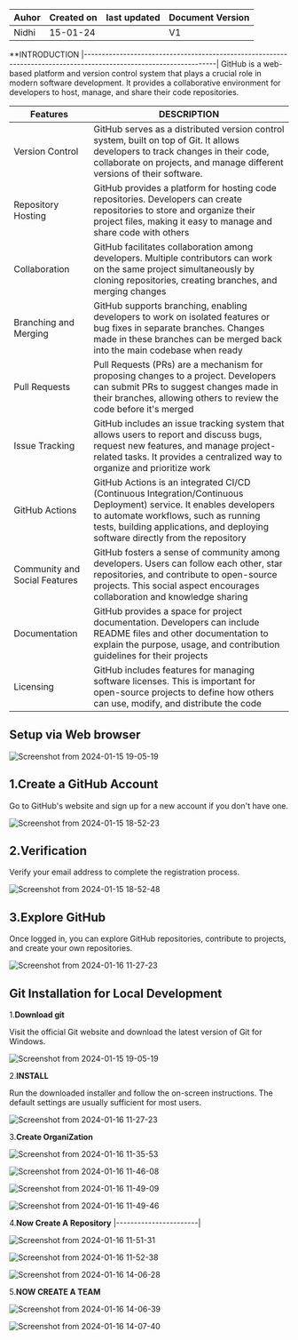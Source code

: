 | Auhor | Created on |last updated| Document Version |
| ----- | -----------| -----------|------------------
| Nidhi | 15-01-24   |            |  V1               |

**INTRODUCTION
|-------------------------------------------------------------------------------------------------------------------|
GitHub is a web-based platform and version control system that plays a crucial role in modern software development. It provides a collaborative environment for developers to host, manage, and share their code repositories. 

|Features |DESCRIPTION|
|---------|------------|
| Version Control| GitHub serves as a distributed version control system, built on top of Git. It allows developers to track changes in their code, collaborate on projects, and manage different versions of their software.|
|Repository Hosting|GitHub provides a platform for hosting code repositories. Developers can create repositories to store and organize their project files, making it easy to manage and share code with others|
|Collaboration|GitHub facilitates collaboration among developers. Multiple contributors can work on the same project simultaneously by cloning repositories, creating branches, and merging changes|
|Branching and Merging|GitHub supports branching, enabling developers to work on isolated features or bug fixes in separate branches. Changes made in these branches can be merged back into the main codebase when ready|
|Pull Requests|Pull Requests (PRs) are a mechanism for proposing changes to a project. Developers can submit PRs to suggest changes made in their branches, allowing others to review the code before it's merged|
|Issue Tracking|GitHub includes an issue tracking system that allows users to report and discuss bugs, request new features, and manage project-related tasks. It provides a centralized way to organize and prioritize work|
|GitHub Actions|GitHub Actions is an integrated CI/CD (Continuous Integration/Continuous Deployment) service. It enables developers to automate workflows, such as running tests, building applications, and deploying software directly from the repository|
|Community and Social Features|GitHub fosters a sense of community among developers. Users can follow each other, star repositories, and contribute to open-source projects. This social aspect encourages collaboration and knowledge sharing|
|Documentation|GitHub provides a space for project documentation. Developers can include README files and other documentation to explain the purpose, usage, and contribution guidelines for their projects|
|Licensing|GitHub includes features for managing software licenses. This is important for open-source projects to define how others can use, modify, and distribute the code|

Setup via Web browser
--------------------
![Screenshot from 2024-01-15 19-05-19](https://github.com/avengers-p7/Documentation/assets/156644891/0c11a210-2ba9-4dd1-818c-de1b84b5497f)

1.Create a GitHub Account
---------------------

Go to GitHub's website and sign up for a new account if you don't have one.

![Screenshot from 2024-01-15 18-52-23](https://github.com/avengers-p7/Documentation/assets/156644891/9bb7f8b4-3d71-41c3-aaf6-b347e3fb50d0)

2.Verification
------------
Verify your email address to complete the registration process.

![Screenshot from 2024-01-15 18-52-48](https://github.com/avengers-p7/Documentation/assets/156644891/905779c6-5dfe-45d2-9c57-0ed8cad33063)


3.Explore GitHub
-------------
Once logged in, you can explore GitHub repositories, contribute to projects, and create your own repositories.

![Screenshot from 2024-01-16 11-27-23](https://github.com/avengers-p7/Documentation/assets/156644891/57f2017b-f91a-4e03-9a13-b127543d9d5c)


Git Installation for Local Development
--------------------------------------
1.**Download git**

Visit the official Git website and download the latest version of Git for Windows.

![Screenshot from 2024-01-15 19-05-19](https://github.com/avengers-p7/Documentation/assets/156644891/bc9444a5-5deb-4ff7-ac34-efe346e9e09d)

  
2.**INSTALL**

Run the downloaded installer and follow the on-screen instructions. The default settings are usually sufficient for most users.

![Screenshot from 2024-01-16 11-27-23](https://github.com/avengers-p7/Documentation/assets/156644891/a82a376b-0de6-4097-a457-59d3f7908ffa)

3.**Create OrganiZation**

![Screenshot from 2024-01-16 11-35-53](https://github.com/avengers-p7/Documentation/assets/156644891/7644efd9-7d0b-44a3-a509-54d9ee14f811)

![Screenshot from 2024-01-16 11-46-08](https://github.com/avengers-p7/Documentation/assets/156644891/9be801f3-155e-434a-8dfb-3e67180ab9df)

![Screenshot from 2024-01-16 11-49-09](https://github.com/avengers-p7/Documentation/assets/156644891/559e5207-5c21-461d-b27d-dba31caa0e12)

![Screenshot from 2024-01-16 11-49-46](https://github.com/avengers-p7/Documentation/assets/156644891/3b22f335-68b1-4ac9-844c-12e547890994)


4.**Now Create A Repository**
|-----------------------|

![Screenshot from 2024-01-16 11-51-31](https://github.com/avengers-p7/Documentation/assets/156644891/913f8f43-f11c-49c8-93de-c704f92bb4ea)

![Screenshot from 2024-01-16 11-52-38](https://github.com/avengers-p7/Documentation/assets/156644891/0f8d3b52-5233-4dcf-ae1b-94ef9e88ad20)

![Screenshot from 2024-01-16 14-06-28](https://github.com/avengers-p7/Documentation/assets/156644891/bd5c8a7a-5eb6-4594-adfd-a73ceb58e047)

5.**NOW CREATE A TEAM**

 ![Screenshot from 2024-01-16 14-06-39](https://github.com/avengers-p7/Documentation/assets/156644891/2cb91edd-6eae-466c-bd97-508ea25173fc)

![Screenshot from 2024-01-16 14-07-40](https://github.com/avengers-p7/Documentation/assets/156644891/252d3950-1977-4e6a-83d3-7cb437476fc8)














